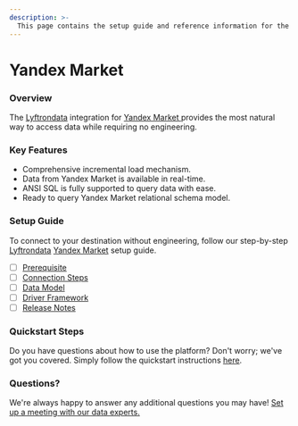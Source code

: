 ```yaml
---
description: >-
  This page contains the setup guide and reference information for the Yandex Market source connector.
---
```


# Yandex Market

### Overview

The [Lyftrondata](https://www.lyftrondata.com/) integration for [Yandex Market](https://www.lyftrondata.com/integration/yandex-market/)[ ](https://www.lyftrondata.com/integration/yandex-market/)provides the most natural way to access data while requiring no engineering.

### Key Features

* Comprehensive incremental load mechanism.
* Data from Yandex Market is available in real-time.&#x20;
* ANSI SQL is fully supported to query data with ease.
* Ready to query Yandex Market relational schema model.

### Setup Guide

To connect to your destination without engineering, follow our step-by-step [Lyftrondata](https://www.lyftrondata.com/)  [Yandex Market](https://www.lyftrondata.com/integration/yandex-market/) setup guide.

* [ ] [Prerequisite](../../marketing-analytics/yandex-market/prerequisite.md)
* [ ] [Connection Steps](../../marketing-analytics/yandex-market/connection-steps.md)
* [ ] [Data Model](../../marketing-analytics/yandex-market/data-model/)
* [ ] [Driver Framework](../../marketing-analytics/yandex-market/driver-framework/)
* [ ] [Release Notes](../../marketing-analytics/yandex-market/release-notes.md)

### Quickstart Steps

Do you have questions about how to use the platform? Don't worry; we've got you covered. Simply follow the quickstart instructions [here](../../../quickstart-steps.md).

### Questions? <a href="#questions" id="questions"></a>

We're always happy to answer any additional questions you may have! [Set up a meeting with our data experts.](https://www.lyftrondata.com/book-a-meeting/)

